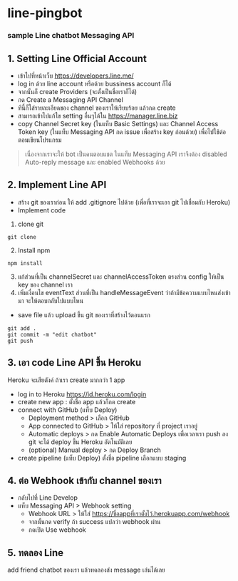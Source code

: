 # line-pingbot
### sample Line chatbot Messaging API
## 1. Setting Line Official Account
- เข้าไปที่หน้าเว็บ https://developers.line.me/
- log in ด้วย line account หรือด้วย bussiness account ก็ได้
- จากนั้นก็ create Providers (จะตั้งเป็นชื่อเราก็ได้)
- กด Create a Messaging API Channel
- ทีนี้ก็ใส่รายละเอียดของ channel ของเราให้เรียบร้อย แล้วกด create
- สามารถเข้าไปแก้ไข setting อื่นๆได้ใน https://manager.line.biz
- copy Channel Secret key (ในแท็บ Basic Settings) และ Channel Access Token key (ในแท็บ Messaging API กด issue เพื่อสร้าง key ก่อนด้วย) เพื่อไปใช้ต่อตอนเขียนโปรแกรม
>เนื่องจากเราจะให้ bot เป็นคนตอบแชต ในแท็บ Messaging API เราจึงต้อง disabled Auto-reply message และ  enabled Webhooks ด้วย

## 2. Implement Line API
- สร้าง git ของเราก่อน ให้ add .gitignore ไปด้วย (เพื่อที่เราจะเอา git ไปเชื่อมกับ Heroku)
- Implement code
 1. clone git
```
git clone 
```
  2. Install npm
```
npm install
``` 
  3. แก้ส่วนที่เป็น channelSecret และ channelAccessToken ตรงส่วน config ให้เป็น key ของ channel เรา
  4. เพิ่มเงื่อนไข eventText ส่วนที่เป็น handleMessageEvent ว่าถ้ามีข้อความแบบไหนส่งเข้ามา จะให้ตอบกลับไปแบบไหน
- save file แล้ว upload ขึ้น git ของเราที่สร้างไว้ตอนแรก
```
git add .
git commit -m "edit chatbot"
git push
```

## 3. เอา code Line API ขึ้น Heroku
Heroku จะเสียตังค์ ถ้าเรา create มากกว่า 1 app
- log in to Heroku https://id.heroku.com/login
- create new app : ตั้งชื่อ app แล้วก็กด create
- connect with GitHub (แท็บ Deploy)
  - Deployment method > เลือก GitHub
  - App connected to GitHub > ให้ใส่ repository ที่ project เราอยู่
  - Automatic deploys > กด Enable Automatic Deploys เพื่อเวลาเรา push ลง git จะได้ deploy ขึ้น Heroku อัตโนมัติเลย
  - (optional) Manual deploy > กด Deploy Branch
- create pipeline (แท็บ Deploy)
ตั้งชื่อ pipeline เลือกแบบ staging

## 4. ต่อ Webhook เข้ากับ channel ของเรา
- กลับไปที่ Line Develop
- แท็บ Messaging API > Webhook setting
  - Webhook URL > ให้ใส่ https://ชื่อappที่เราตั้งไว้.herokuapp.com/webhook
  - จากนั้นกด verify ถ้า success แปลว่า webhook ผ่าน
  - กดเปิด Use webhook

## 5. ทดลอง Line
add friend chatbot ของเรา แล้วทดลองส่ง message เล่นได้เลย
